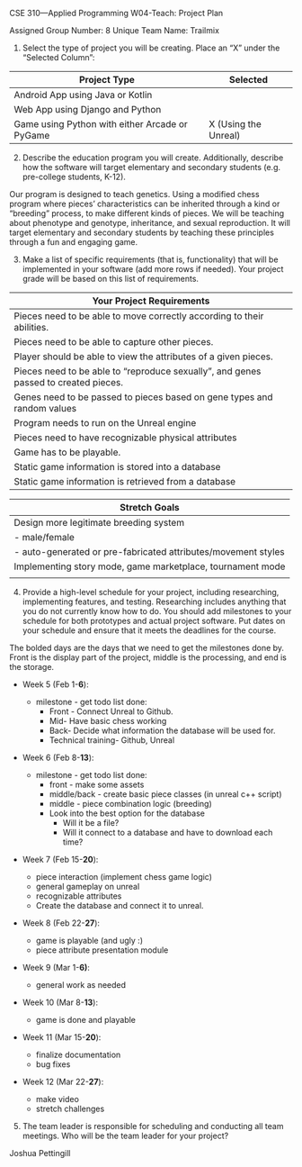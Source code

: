 CSE 310—Applied Programming
W04-Teach: Project Plan

Assigned Group Number:	8
Unique Team Name:	Trailmix


1.	Select the type of project you will be creating.  Place an “X” under the “Selected Column”:

|Project Type|Selected|
|------------|--------|
|Android App using Java or Kotlin|  |	
|Web App using Django and Python| |	
|Game using Python with either Arcade or PyGame	|X (Using the Unreal)|

2.	Describe the education program you will create.  Additionally, describe how the software will target elementary and secondary students (e.g. pre-college students, K-12).

Our program is designed to teach genetics. Using a modified chess program where pieces’ characteristics can be inherited through a kind or “breeding” process, to make different kinds of pieces. We will be teaching about phenotype and genotype, inheritance, and sexual reproduction. It will target elementary and secondary students by teaching these principles through a fun and engaging game. 

3.	Make a list of specific requirements (that is, functionality) that will be implemented in your software (add more rows if needed).  Your project grade will be based on this list of requirements.

| Your Project Requirements                                                             |
| ------------------------------------------------------------------------------------- |
| Pieces need to be able to move correctly according to their abilities.                |
| Pieces need to be able to capture other pieces.                                       |
| Player should be able to view the attributes of a given pieces.                       |
| Pieces need to be able to “reproduce sexually”, and genes passed to created pieces. |
| Genes need to be passed to pieces based on gene types and random values               |
| Program needs to run on the Unreal engine                                             |
| Pieces need to have recognizable physical attributes                                  |
| Game has to be playable.                                                              |
| Static game information is stored into a database                                     |
| Static game information is retrieved from a database                                  |

| Stretch Goals                                                 |
| ------------------------------------------------------------- |
| Design more legitimate breeding system                        |
| - male/female                                                 |
| - auto-generated or pre-fabricated attributes/movement styles |
| Implementing story mode, game marketplace, tournament mode    |
|                                                               |

4.	Provide a high-level schedule for your project, including researching, implementing features, and testing.  Researching includes anything that you do not currently know how to do.  You should add milestones to your schedule for both prototypes and actual project software.  Put dates on your schedule and ensure that it meets the deadlines for the course.

The bolded days are the days that we need to get the milestones done by. Front is the display part of the project, middle is the processing, and end is the storage.

* Week 5 (Feb 1-**6**): 	
   * milestone - get todo list done:
      * Front - Connect Unreal to Github. 
      * Mid- Have basic chess working
      * Back- Decide what information the database will be used for.
      * Technical training- Github, Unreal

* Week 6 (Feb 8-**13**):
   * milestone - get todo list done:
      * front - make some assets
      * middle/back - create basic piece classes (in unreal c++ script)
      * middle - piece combination logic (breeding)
      * Look into the best option for the database
         * Will it be a file?
         * Will it connect to a database and have to download each time? 

* Week 7 (Feb 15-**20**):
   * piece interaction (implement chess game logic)
   * general gameplay on unreal
   * recognizable attributes
   * Create the database and connect it to unreal.

* Week 8 (Feb 22-**27**):
   * game is playable (and ugly :)
   * piece attribute presentation module

* Week 9 (Mar 1-**6)**:
   * general work as needed

* Week 10 (Mar 8-**13**):
   * game is done and playable

* Week 11 (Mar 15-**20**):
   * finalize documentation
   * bug fixes

* Week 12 (Mar 22-**27**):
   * make video
   * stretch challenges



5.	The team leader is responsible for scheduling and conducting all team meetings.  Who will be the team leader for your project?

Joshua Pettingill